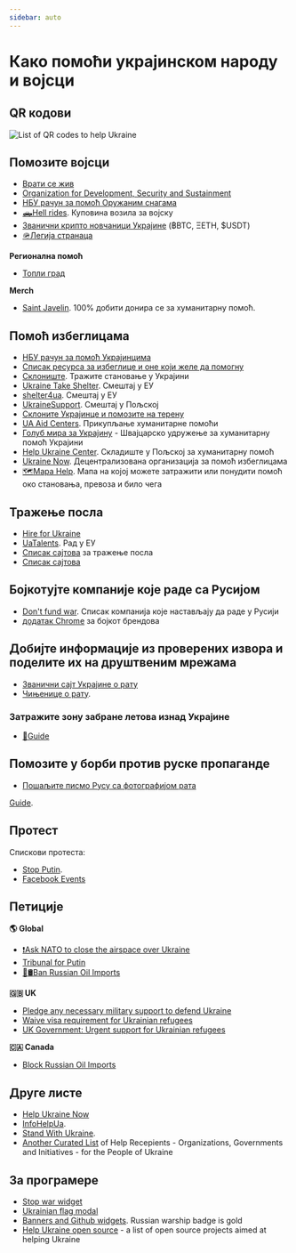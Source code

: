 ```yaml
---
sidebar: auto
---
```

# Како помоћи украјинском народу и војсци
## QR кодови
![List of QR codes to help Ukraine](https://cdn.earthroulette.com/help-ukraine/QR.png)
## Помозите војсци
  - [Врати се жив](https://savelife.in.ua/en/donate/)
  - [Organization for Development, Security and Sustainment](https://odss.ee/blog/help-ukraine)
  - [НБУ рачун за помоћ Оружаним снагама](https://bank.gov.ua/en/news/all/natsionalniy-bank-vidkriv-spetsrahunok-dlya-zboru-koshtiv-na-potrebi-armiyi)
  - [🛻Hell rides](https://pekelnitachky.com/en). Куповина возила за војску
  - [Званични крипто новчаници Украјине](https://twitter.com/Ukraine/status/1497594592438497282) (฿BTC, ΞETH, $USDT)
  - [🪖Легија странаца](https://www.ukrinform.net/rubric-ato/3415272-how-to-join-international-legion-to-defend-ukraine-algorithm.html)


**Регионална помоћ**
- [Топли град](https://warm.if.ua/uk/projects/support_for_the_territorial_defense_forces)

**Merch**
- [Saint Javelin](https://www.saintjavelin.com/). 100% добити донира се за хуманитарну помоћ.

## Помоћ избеглицама
- [НБУ рачун за помоћ Украјинцима](https://bank.gov.ua/en/news/all/natsionalniy-bank-vidkriv-rahunok-dlya-gumanitarnoyi-dopomogi-ukrayintsyam-postrajdalim-vid-rosiyskoyi-agresiyi)
- [Списак ресурса за избеглице и оне који желе да помогну](https://docs.google.com/document/d/e/2PACX-1vTjRW9pjBPA9lBjZDm6FOH1EXrxRMrnHkYnkjdZ15DjEUamyOd3nNVW47jyBHo5rKHcvF73xbmURthV/pub)
- [Склониште](https://prykhystok.in.ua/). Тражите становање у Украјини
- [Ukraine Take Shelter](https://www.ukrainetakeshelter.com/). Смештај у ЕУ
- [shelter4ua](https://www.shelter4ua.com/ua). Смештај у ЕУ
- [UkraineSupport](https://ukrainesupport.net/uk/). Смештај у Пољској
- [Склоните Украјинце и помозите на терену](https://supportukrainenow.org/refuge-for-ukrainians)
- [UA Aid Centers](https://ua-aid-centers.com/). Прикупљање хуманитарне помоћи
- [Голуб мира за Украјину](https://www.doveofpeace.ch/uk) - Швајцарско удружење за хуманитарну помоћ Украјини
- [Help Ukraine Center](https://helpukraine.center/). Складиште у Пољској за хуманитарну помоћ
- [Ukraine Now](https://www.ukrainenow.org/#googtrans(uk|en)). Децентрализована организација за помоћ избеглицама
- [🗺️Mapa Help](https://mapahelp.me/). Мапа на којој можете затражити или понудити помоћ око становања, превоза и било чега

## Тражење посла
- [Hire for Ukraine](https://hireforukraine.org/)
- [UaTalents](https://www.uatalents.com/). Рад у ЕУ
- [Списак сајтова](https://hireforukraine.org/helpful-resources) за тражење посла
- [Списак сајтова](https://infohelpua.com/#job)

## Бојкотујте компаније које раде са Русијом
- [Don't fund war](https://www.dontfundwar.com/). Списак компанија које настављају да раде у Русији
- [додатак Chrome](https://github.com/petrussola/boycott-brands-supporting-war) за бојкот брендова

## Добијте информације из проверених извора и поделите их на друштвеним мрежама
- [Званични сајт Украјине о рату](https://war.ukraine.ua/)
- [Чињенице о рату](https://www.weareukraine.info/).
### Затражите зону забране летова изнад Украјине
- [📃Guide](https://supportukrainenow.org/post-on-social-media/post-1-request-no-fly-zone)


## Помозите у борби против руске пропаганде
- [Пошаљите писмо Русу са фотографијом рата](https://mail2ru.org/)

[Guide](https://arriven.github.io/db1000n/).


## Протест
Cпискови протеста:
- [Stop Putin](https://www.stopputin.net/).
- [Facebook Events](https://www.facebook.com/search/events/?q=ukraine)


## Петиције
**🌎 Global**
- [❗Ask NATO to close the airspace over Ukraine](https://www.openpetition.eu/petition/online/people-around-the-world-ask-nato-to-close-the-airspace-over-ukraine)
- [Tribunal for Putin](https://secure.avaaz.org/campaign/en/prosecute_putin_loc/?twi)
- [🚫🛢️Ban Russian Oil Imports](https://www.change.org/p/president-biden-ban-russian-oil-import-stop-the-war)

**🇬🇧 UK**
- [Pledge any necessary military support to defend Ukraine](https://petition.parliament.uk/petitions/607314)
- [Waive visa requirement for Ukrainian refugees](https://petition.parliament.uk/petitions/609530)
- [UK Government: Urgent support for Ukrainian refugees](https://www.change.org/p/10downingstreet-urgent-support-for-ukrainian-refugees)

**🇨🇦 Canada**
- [Block Russian Oil Imports](https://www.albertainstitute.ca/stand_with_ukraine_and_block_russian_oil)

## Друге листе
- [Help Ukraine Now](https://helpukrainenow.info/)
- [InfoHelpUa](https://infohelpua.com/).
- [Stand With Ukraine](https://standforukraine.com/).
- [Another Curated List](https://github.com/dkuznetsov/help-ukraine) of Help Recepients - Organizations, Governments and Initiatives - for the People of Ukraine

## За програмере
- [Stop war widget](https://github.com/ukraine-not-war/stop-war)
- [Ukrainian flag modal](https://github.com/hejny/Ukraine)
- [Banners and Github widgets](https://github.com/vshymanskyy/StandWithUkraine). Russian warship badge is gold
- [Help Ukraine open source](https://github.com/petrussola/help-ukraine-open-source) - a list of open source projects aimed at helping Ukraine
